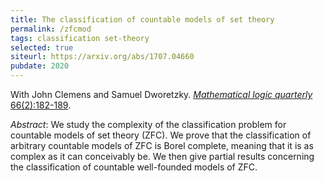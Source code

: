 ```yaml
---
title: The classification of countable models of set theory
permalink: /zfcmod
tags: classification set-theory
selected: true
siteurl: https://arxiv.org/abs/1707.04660
pubdate: 2020
---
```


With John Clemens and Samuel Dworetzky. [*Mathematical logic quarterly* 66(2):182-189](https://doi.org/10.1002/malq.201900008).<!--more-->

*Abstract*: We study the complexity of the classification problem for countable models of set theory (ZFC). We prove that the classification of arbitrary countable models of ZFC is Borel complete, meaning that it is as complex as it can conceivably be. We then give partial results concerning the classification of countable well-founded models of ZFC.
